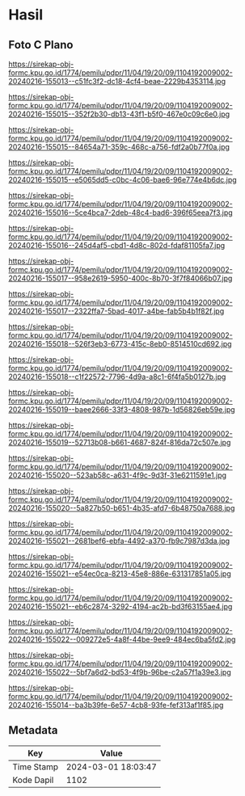# Hasil

## Foto C Plano

https://sirekap-obj-formc.kpu.go.id/1774/pemilu/pdpr/11/04/19/20/09/1104192009002-20240216-155013--c51fc3f2-dc18-4cf4-beae-2229b4353114.jpg

https://sirekap-obj-formc.kpu.go.id/1774/pemilu/pdpr/11/04/19/20/09/1104192009002-20240216-155015--352f2b30-db13-43f1-b5f0-467e0c09c6e0.jpg

https://sirekap-obj-formc.kpu.go.id/1774/pemilu/pdpr/11/04/19/20/09/1104192009002-20240216-155015--84654a71-359c-468c-a756-fdf2a0b77f0a.jpg

https://sirekap-obj-formc.kpu.go.id/1774/pemilu/pdpr/11/04/19/20/09/1104192009002-20240216-155015--e5065dd5-c0bc-4c06-bae6-96e774e4b6dc.jpg

https://sirekap-obj-formc.kpu.go.id/1774/pemilu/pdpr/11/04/19/20/09/1104192009002-20240216-155016--5ce4bca7-2deb-48c4-bad6-396f65eea7f3.jpg

https://sirekap-obj-formc.kpu.go.id/1774/pemilu/pdpr/11/04/19/20/09/1104192009002-20240216-155016--245d4af5-cbd1-4d8c-802d-fdaf81105fa7.jpg

https://sirekap-obj-formc.kpu.go.id/1774/pemilu/pdpr/11/04/19/20/09/1104192009002-20240216-155017--958e2619-5950-400c-8b70-3f7f84066b07.jpg

https://sirekap-obj-formc.kpu.go.id/1774/pemilu/pdpr/11/04/19/20/09/1104192009002-20240216-155017--2322ffa7-5bad-4017-a4be-fab5b4b1f82f.jpg

https://sirekap-obj-formc.kpu.go.id/1774/pemilu/pdpr/11/04/19/20/09/1104192009002-20240216-155018--526f3eb3-6773-415c-8eb0-8514510cd692.jpg

https://sirekap-obj-formc.kpu.go.id/1774/pemilu/pdpr/11/04/19/20/09/1104192009002-20240216-155018--c1f22572-7796-4d9a-a8c1-6f4fa5b0127b.jpg

https://sirekap-obj-formc.kpu.go.id/1774/pemilu/pdpr/11/04/19/20/09/1104192009002-20240216-155019--baee2666-33f3-4808-987b-1d56826eb59e.jpg

https://sirekap-obj-formc.kpu.go.id/1774/pemilu/pdpr/11/04/19/20/09/1104192009002-20240216-155019--52713b08-b661-4687-824f-816da72c507e.jpg

https://sirekap-obj-formc.kpu.go.id/1774/pemilu/pdpr/11/04/19/20/09/1104192009002-20240216-155020--523ab58c-a631-4f9c-9d3f-31e6211591e1.jpg

https://sirekap-obj-formc.kpu.go.id/1774/pemilu/pdpr/11/04/19/20/09/1104192009002-20240216-155020--5a827b50-b651-4b35-afd7-6b48750a7688.jpg

https://sirekap-obj-formc.kpu.go.id/1774/pemilu/pdpr/11/04/19/20/09/1104192009002-20240216-155021--2681bef6-ebfa-4492-a370-fb9c7987d3da.jpg

https://sirekap-obj-formc.kpu.go.id/1774/pemilu/pdpr/11/04/19/20/09/1104192009002-20240216-155021--e54ec0ca-8213-45e8-886e-631317851a05.jpg

https://sirekap-obj-formc.kpu.go.id/1774/pemilu/pdpr/11/04/19/20/09/1104192009002-20240216-155021--eb6c2874-3292-4194-ac2b-bd3f63155ae4.jpg

https://sirekap-obj-formc.kpu.go.id/1774/pemilu/pdpr/11/04/19/20/09/1104192009002-20240216-155022--009272e5-4a8f-44be-9ee9-484ec6ba5fd2.jpg

https://sirekap-obj-formc.kpu.go.id/1774/pemilu/pdpr/11/04/19/20/09/1104192009002-20240216-155022--5bf7a6d2-bd53-4f9b-96be-c2a57f1a39e3.jpg

https://sirekap-obj-formc.kpu.go.id/1774/pemilu/pdpr/11/04/19/20/09/1104192009002-20240216-155014--ba3b39fe-6e57-4cb8-93fe-fef313af1f85.jpg


## Metadata

| Key        | Value               |
| ---------- | ------------------- |
| Time Stamp | 2024-03-01 18:03:47 |
| Kode Dapil | 1102                |



